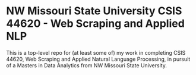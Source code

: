 # NW Missouri State University CSIS 44620 - Web Scraping and Applied NLP

This is a top-level repo for (at least some of) my work in completing CSIS 44620, Web Scraping and Applied Natural Language Processing, in pursuit of a Masters in Data Analytics from NW Missouri State University.

